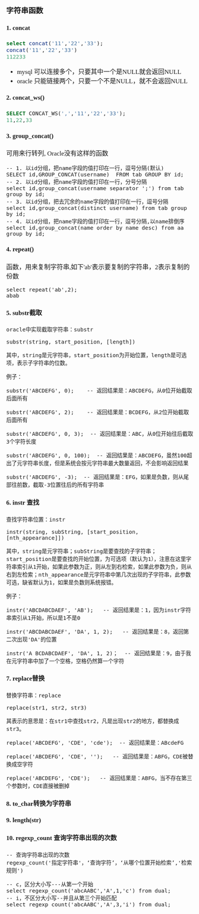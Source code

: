 <span  style="font-family: Simsun,serif; font-size: 17px; ">

### 字符串函数

#### 1. concat
~~~sql
select concat('11','22','33');
concat('11','22','33') 
112233
~~~
- mysql 可以连接多个，只要其中一个是NULL就会返回NULL
- oracle 只能链接两个，只要一个不是NULL，就不会返回NULL

#### 2. concat_ws()
~~~sql
SELECT CONCAT_WS(',','11','22','33');
11,22,33
~~~

#### 3. group_concat()

可用来行转列, Oracle没有这样的函数
~~~
-- 1. 以id分组，把name字段的值打印在一行，逗号分隔(默认)
SELECT id,GROUP_CONCAT(username)  FROM tab GROUP BY id;
-- 2. 以id分组，把name字段的值打印在一行，分号分隔
select id,group_concat(username separator ';') from tab group by id;
-- 3. 以id分组，把去冗余的name字段的值打印在一行，逗号分隔
select id,group_concat(distinct username) from tab group by id;
-- 4. 以id分组，把name字段的值打印在一行，逗号分隔,以name排倒序
select id,group_concat(name order by name desc) from aa group by id;
~~~

#### 4. repeat()

函数，用来复制字符串,如下'ab'表示要复制的字符串，2表示复制的份数

~~~
select repeat('ab',2);
abab
~~~


#### 5. substr截取

~~~
oracle中实现截取字符串：substr

substr(string, start_position, [length])

其中，string是元字符串，start_position为开始位置，length是可选项，表示子字符串的位数。

例子：

substr('ABCDEFG', 0);    -- 返回结果是：ABCDEFG，从0位开始截取后面所有

substr('ABCDEFG', 2);    -- 返回结果是：BCDEFG，从2位开始截取后面所有

substr('ABCDEFG', 0, 3);  -- 返回结果是：ABC，从0位开始往后截取3个字符长度

substr('ABCDEFG', 0, 100);  -- 返回结果是：ABCDEFG，虽然100超出了元字符串长度，但是系统会按元字符串最大数量返回，不会影响返回结果

substr('ABCDEFG', -3);  -- 返回结果是：EFG，如果是负数，则从尾部往前数，截取-3位置往后的所有字符串
~~~

#### 6. instr 查找

~~~
查找字符串位置：instr

instr(string, subString, [start_position, [nth_appearance]])

其中，string是元字符串；subString是要查找的子字符串；start_position是要查找的开始位置，为可选项（默认为1），注意在这里字符串索引从1开始，如果此参数为正，则从左到右检索，如果此参数为负，则从右到左检索；nth_appearance是元字符串中第几次出现的子字符串，此参数可选，缺省默认为1，如果是负数则系统报错。

例子：

instr('ABCDABCDAEF', 'AB');   -- 返回结果是：1，因为instr字符串索引从1开始，所以是1不是0

instr('ABCDABCDAEF', 'DA', 1, 2);   -- 返回结果是：8，返回第二次出现'DA'的位置

instr('A BCDABCDAEF', 'DA', 1, 2)；  -- 返回结果是：9，由于我在元字符串中加了一个空格，空格仍然算一个字符

~~~

#### 7. replace替换

~~~
替换字符串：replace

replace(str1, str2, str3)

其表示的意思是：在str1中查找str2，凡是出现str2的地方，都替换成str3。

replace('ABCDEFG', 'CDE', 'cde');  -- 返回结果是：ABcdeFG

replace('ABCDEFG', 'CDE', '');   -- 返回结果是：ABFG，CDE被替换成空字符

replace('ABCDEFG', 'CDE');   -- 返回结果是：ABFG，当不存在第三个参数时，CDE直接被删掉

~~~

#### 8. to_char转换为字符串
#### 9. length(str)

#### 10. regexp_count 查询字符串出现的次数

~~~
-- 查询字符串出现的次数
regexp_count('指定字符串'，‘查询字符’，‘从哪个位置开始检索’,'检索规则')

-- c，区分大小写---从第一个开始
select regexp_count('abcAABC','A',1,'c') from dual;
-- i，不区分大小写--并且从第三个开始匹配
select regexp_count('abcAABC','A',3,'i') from dual;
~~~

</span>